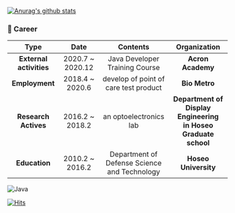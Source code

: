 [![Anurag's github stats](https://github-readme-stats.vercel.app/api?username=Jack0215)](https://github.com/anuraghazra/github-readme-stats)

 <h3> 🔵 Career</h3>

| **Type** | **Date** | **Contents** | **Organization** |
|:---------:|:--------:|:-------------:|:------------------:|
| **External activities** |2020.7 ~ 2020.12|Java Developer Training Course|**Acron Academy**| 
| **Employment** | 2018.4 ~ 2020.6 | develop of point of care test product  | **Bio Metro** |
| **Research Actives** | 2016.2 ~ 2018.2 | an optoelectronics lab | **Department of Display Engineering <br> in Hoseo Graduate school** | 
| **Education** |2010.2 ~ 2016.2| Department of Defense Science and Technology |**Hoseo University**| 

![Java](https://img.shields.io/badge/Java-%E2%98%85%E2%98%85%E2%98%85%E2%98%86%E2%98%86-white) <br>

[![Hits](https://hits.seeyoufarm.com/api/count/incr/badge.svg?url=https%3A%2F%2Fgithub.com%2Fzzsza)](https://hits.seeyoufarm.com) 
